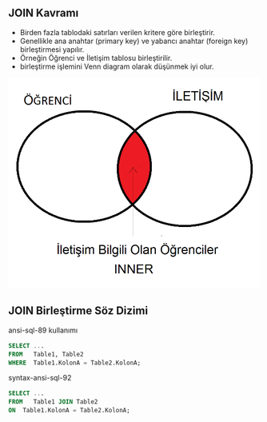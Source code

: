 ## JOIN Kavramı

- Birden fazla tablodaki satırları verilen kritere göre birleştirir.
- Genellikle ana anahtar (primary key) ve yabancı anahtar (foreign key) birleştirmesi yapılır.
- Örneğin Öğrenci ve İletişim tablosu birleştirilir.
- birleştirme işlemini Venn diagram olarak düşünmek iyi olur.


![join-inner-example1-tr](images/join-inner-example1-tr.png)


## JOIN Birleştirme Söz Dizimi

ansi-sql-89 kullanımı

``` sql
SELECT ...
FROM   Table1, Table2
WHERE  Table1.KolonA = Table2.KolonA;

```

syntax-ansi-sql-92

``` sql
SELECT ...
FROM   Table1 JOIN Table2
ON  Table1.KolonA = Table2.KolonA;


```

